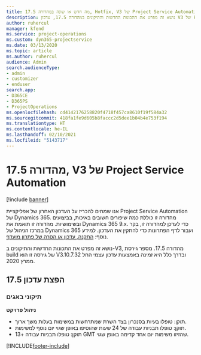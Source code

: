 ```yaml
---
title: מה חדש או שונה במהדורה 17.5, Hotfix, V3 של Project Service Automation
description: נושא זה מפרט את התכונות החדשות והתיקונים במהדורה 17.5, עדכון V3 של Project Service Automation.
author: ruhercul
manager: kfend
ms.service: project-operations
ms.custom: dyn365-projectservice
ms.date: 03/13/2020
ms.topic: article
ms.author: ruhercul
audience: Admin
search.audienceType:
- admin
- customizer
- enduser
search.app:
- D365CE
- D365PS
- ProjectOperations
ms.openlocfilehash: cd4142176258820f4718f457ca8610f19f584a32
ms.sourcegitcommit: 418fa1fe9d605b8faccc2d5dee1b04b4e753f194
ms.translationtype: HT
ms.contentlocale: he-IL
ms.lasthandoff: 02/10/2021
ms.locfileid: "5143717"
---
```

# <a name="project-service-automation-update-release-175-v3"></a>מהדורה 17.5, V3 של Project Service Automation

[!include [banner](../includes/psa-now-project-operations.md)]

אנו שמחים להכריז על העדכון האחרון של אפליקציית Project Service Automation של Dynamics 365. מהדורה זו כוללת כמה שיפורים חשובים באיכות, בביצועים ובשימושיות.  מהדורה זו תואמת את Dynamics 365 9.x. כדי לעדכן למהדורה זו, בקר במרכז הניהול של Dynamics 365 ועבור לדף הפתרונות כדי להתקין את העדכון. למידע נוסף: [התקנה, עדכון או הסרה של פתרון מועדף](https://docs.microsoft.com/power-platform/admin/install-remove-preferred-solution).

נושא זה מפרט את התכונות החדשות והתיקונים ב-V3, מהדורה 17.5. מספר גירסת build של גירסה זו הוא V3.10.7.32 ובדרך כלל היא זמינה באמצעות עדכון עצמי החל ממרץ 2020.


## <a name="update-release-175"></a>הפצת עדכון 17.5

### <a name="bug-fixes"></a>תיקוני באגים


**ניהול פרויקט**

- תוקן: טופלו בעיות בסנכרון בצד השרת שמתרחשות במשימות בעלות משך ארוך.
- תוקן: טופלו תבניות עבודה של 24 שעות שהוסיפו באופן שגוי יום נוסף למשימות.
- תוקן: טופלו תבניות עבודה +13 GMT שהזיזו משימות יום אחד קדימה באופן שגוי.



[!INCLUDE[footer-include](../includes/footer-banner.md)]